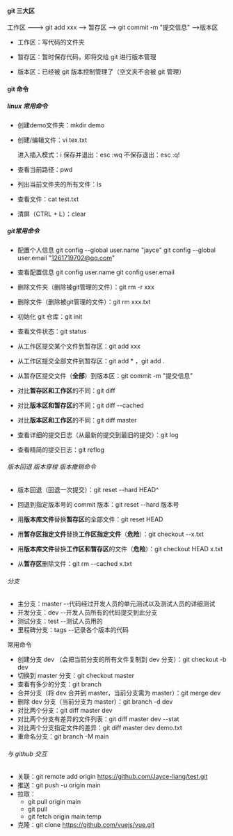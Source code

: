 

#### git 三大区



工作区 ---> git add xxx --> 暂存区 --> git commit -m "提交信息" -->版本区

* 工作区：写代码的文件夹

* 暂存区：暂时保存代码，即将交给 git 进行版本管理

* 版本区：已经被 git 版本控制管理了（空文夹不会被 git 管理）

  

#### git 命令



##### linux 常用命令

* 创建demo文件夹：mkdir demo

* 创建/编辑文件：vi tex.txt 

  进入插入模式：i 
  保存并退出：esc :wq 
  不保存退出：esc :q! 

* 查看当前路径：pwd 
* 列出当前文件夹的所有文件：ls 

* 查看文件：cat test.txt 

* 清屏（CTRL + L）：clear 

  

##### git常用命令

* 配置个人信息
  git config --global user.name "jayce"
  git config --global user.email "1261719702@qq.com"

* 查看配置信息
  git config user.name
  git config user.email

  

* 删除文件夹（删除被git管理的文件）：git rm -r xxx

* 删除文件（删除被git管理的文件）：git rm  xxx.txt

* 初始化 git 仓库：git init 

* 查看文件状态：git status 

* 从工作区提交某个文件到暂存区：git add xxx 

* 从工作区提交全部文件到暂存区：git add *  ，git add .

* 从暂存区提交文件（**全部**）到版本区：git commit -m "提交信息"  

* 对比**暂存区和工作区**的不同：git diff

* 对比**版本区和暂存区**的不同：git diff --cached

* 对比**版本区和工作区**的不同：git diff master

* 查看详细的提交日志（从最新的提交到最旧的提交）：git log

* 查看精简的提交日志：git reflog



###### 版本回退 版本穿梭 版本撤销命令

* 版本回退（回退一次提交）：git reset --hard HEAD^

* 回退到指定版本号的 commit 版本：git reset --hard 版本号

* 用**版本库文件**替换**暂存区**的全部文件：git reset HEAD

* 用**暂存区指定文件**替换**工作区指定文件**（**危险**）：git checkout --x.txt

* 用**版本库文件**替换**工作区和暂存区**的文件（**危险**）：git checkout HEAD x.txt

* 从**暂存区**删除文件：git rm --cached x.txt 

  

###### 分支

* 主分支：master --代码经过开发人员的单元测试以及测试人员的详细测试
* 开发分支：dev --开发人员所有的代码提交到此分支
* 测试分支：test --测试人员用的
* 里程碑分支：tags --记录各个版本的代码

常用命令

* 创建分支 dev （会把当前分支的所有文件复制到 dev 分支）：git checkout -b dev
* 切换到 master 分支：git checkout master
* 查看有多少的分支：git branch
* 合并分支（将 dev 合并到 master，当前分支需为 master）：git merge dev
* 删除 dev 分支（当前分支为 master）：git branch -d dev
* 对比两个分支：git diff master dev
* 对比两个分支有差异的文件列表：git diff master dev --stat
* 对比两个分支指定文件的差异：git diff master dev demo.txt
* 重命名分支：git branch -M main

###### 与 github 交互

* 关联：git remote add origin https://github.com/Jayce-liang/test.git
* 推送：git push -u origin main
* 拉取：
  * git pull origin main
  * git pull
  * git fetch origin main:temp
* 克隆：git clone https://github.com/vuejs/vue.git























